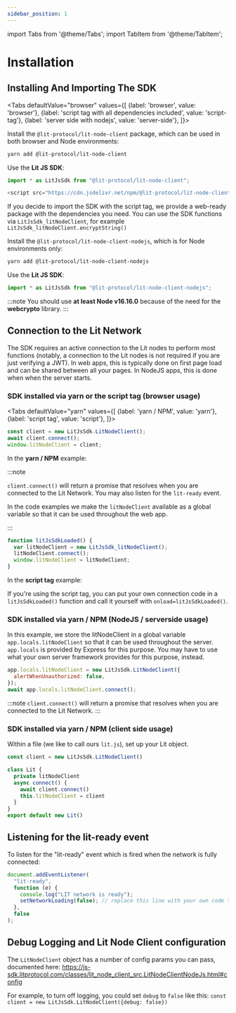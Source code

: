 ```yaml
---
sidebar_position: 1
---
```


import Tabs from '@theme/Tabs';
import TabItem from '@theme/TabItem';

# Installation

## Installing And Importing The SDK

<Tabs
defaultValue="browser"
values={[
{label: 'browser', value: 'browser'},
{label: 'script tag with all dependencies included', value: 'script-tag'},
{label: 'server side with nodejs', value: 'server-side'},
]}>
<TabItem value="browser">

Install the `@lit-protocol/lit-node-client` package, which can be used in both browser and Node environments:

```sh
yarn add @lit-protocol/lit-node-client
```

Use the **Lit JS SDK**:

```js
import * as LitJsSdk from "@lit-protocol/lit-node-client";
```

</TabItem>
	
<TabItem value="script-tag">

```js
<script src="https://cdn.jsdelivr.net/npm/@lit-protocol/lit-node-client-vanilla/lit-node-client.js"></script>
```

If you decide to import the SDK with the script tag, we provide a web-ready package with the dependencies you need. You can use the SDK functions via `LitJsSdk_litNodeClient`, for example `LitJsSdk_litNodeClient.encryptString()`
</TabItem>

<TabItem value="server-side">

Install the `@lit-protocol/lit-node-client-nodejs`, which is for Node environments only:

```sh
yarn add @lit-protocol/lit-node-client-nodejs
```

Use the **Lit JS SDK**:

```js
import * as LitJsSdk from "@lit-protocol/lit-node-client-nodejs";
```

</TabItem>
</Tabs>

:::note
You should use **at least Node v16.16.0** because of the need for the **webcrypto** library.
:::

## Connection to the Lit Network

The SDK requires an active connection to the Lit nodes to perform most functions (notably, a connection to the Lit nodes is not required if you are just verifying a JWT). In web apps, this is typically done on first page load and can be shared between all your pages. In NodeJS apps, this is done when when the server starts.

### SDK installed via yarn or the script tag (browser usage)

<Tabs
defaultValue="yarn"
values={[
{label: 'yarn / NPM', value: 'yarn'},
{label: 'script tag', value: 'script'},
]}>
<TabItem value="yarn">

```js
const client = new LitJsSdk.LitNodeClient();
await client.connect();
window.litNodeClient = client;
```

In the **yarn / NPM** example:

:::note

`client.connect()` will return a promise that resolves when you are connected to the Lit Network. You may also listen for the `lit-ready` event.

In the code examples we make the `litNodeClient` available as a global variable so that it can be used throughout the web app.

:::

</TabItem>
<TabItem value="script">

```js
function litJsSdkLoaded() {
  var litNodeClient = new LitJsSdk_litNodeClient();
  litNodeClient.connect();
  window.litNodeClient = litNodeClient;
}
```

In the **script tag** example:

If you're using the script tag, you can put your own connection code in a `litJsSdkLoaded()` function and call it yourself with `onload=litJsSdkLoaded()`.

</TabItem>
</Tabs>

### SDK installed via yarn / NPM (NodeJS / serverside usage)

In this example, we store the litNodeClient in a global variable `app.locals.litNodeClient` so that it can be used throughout the server. `app.locals` is provided by Express for this purpose. You may have to use what your own server framework provides for this purpose, instead.

```js
app.locals.litNodeClient = new LitJsSdk.LitNodeClient({
  alertWhenUnauthorized: false,
});
await app.locals.litNodeClient.connect();
```

:::note
`client.connect()` will return a promise that resolves when you are connected to the Lit Network.
:::

### SDK installed via yarn / NPM (client side usage)

Within a file (we like to call ours `lit.js`), set up your Lit object.

```js
const client = new LitJsSdk.LitNodeClient()

class Lit {
  private litNodeClient
  async connect() {
    await client.connect()
    this.litNodeClient = client
  }
}
export default new Lit()
```

## Listening for the lit-ready event

To listen for the "lit-ready" event which is fired when the network is fully connected:

```js
document.addEventListener(
  "lit-ready",
  function (e) {
    console.log("LIT network is ready");
    setNetworkLoading(false); // replace this line with your own code that tells your app the network is ready
  },
  false
);
```

## Debug Logging and Lit Node Client configuration

The `LitNodeClient` object has a number of config params you can pass, documented here: https://js-sdk.litprotocol.com/classes/lit_node_client_src.LitNodeClientNodeJs.html#config

For example, to turn off logging, you could set `debug` to `false` like this: `const client = new LitJsSdk.LitNodeClient({debug: false})`
